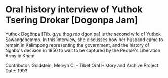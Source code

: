 # Oral history interview of Yuthok Tsering Drokar [Dogonpa Jam]


Yuthok Dogönpa [Tib. g.yu thog rdo dgon pa] is the second wife of Yuthok Sawangchemmo. In this interview, she discusses how her husband came to remain in Kalimpong representing the government, and the history of Ngabö's decision in 1950 to wait to be captured by the People's Liberation Army in Kham.


Contributor:
                        Goldstein, Melvyn C. - Tibet Oral History and Archive Project  
Date:
1993  
